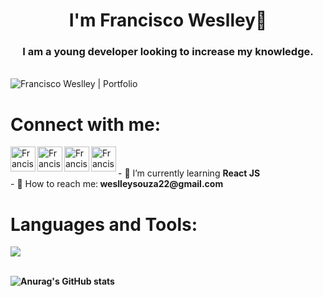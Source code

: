 
<h1 align="center">I'm Francisco Weslley👋</h1>
<h3 align="center">I am a young developer looking to increase my knowledge.</h3> 
<br/>
<a href="https://weslleycz.github.io"> <img align="left" alt="Francisco Weslley | Portfolio" src="https://user-images.githubusercontent.com/44758448/138777781-d58e4dbe-8b7a-4364-a667-5ae4dedfa5be.png" /> </a>
<br/>
<h1>Connect with me:</h1>
<a href="https://weslleycz.github.io"> <img align="left" alt="Francisco Weslley | Portfolio" width="40px" src="https://user-images.githubusercontent.com/44758448/138776737-34bb4409-2329-4634-886a-29242f2f314f.png" /> </a>
<a href="https://www.linkedin.com/in/francisco-weslley/"><img align="left" alt="Francisco Weslleya | LinkedIn" width="40px" src="https://user-images.githubusercontent.com/44758448/138776485-49989992-89bd-47b7-a035-195385ca01ea.png" /></a>
<a href="https://www.instagram.com/goik.png/"><img align="left" alt="Francisco Weslley | Instagram" width="40px" src="https://user-images.githubusercontent.com/44758448/138777040-fe16d4c9-6110-4f4c-a630-c5fc1f22dc3f.png" /></a>
<a href="https://twitter.com/Goik69470460"><img align="left" alt="Francisco Weslley | Twitter" width="40px" src="https://user-images.githubusercontent.com/44758448/138777300-80ee9c2a-e7c0-4cad-8928-d2c798a6a2c7.png" /></a>
<br>
</br>
- 🌱 I’m currently learning <b>React JS</b><br/>
- 📧 How to reach me:<b> weslleysouza22@gmail.com<br/>
<h1>Languages and Tools:</h1>
 <img src="https://user-images.githubusercontent.com/44758448/138820043-4ca2fc40-ef45-4604-88db-3e3064851d9f.png"> 

<br>
 <br>

 ![Anurag's GitHub stats](https://github-readme-stats.vercel.app/api?username=weslleycz&show_icons=true&theme=dark)
